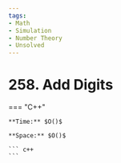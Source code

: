 ```yaml
---
tags:
- Math
- Simulation
- Number Theory
- Unsolved
---
```



# 258. Add Digits

=== "C++"

    **Time:** $O()$

    **Space:** $O()$

    ``` c++
    ```